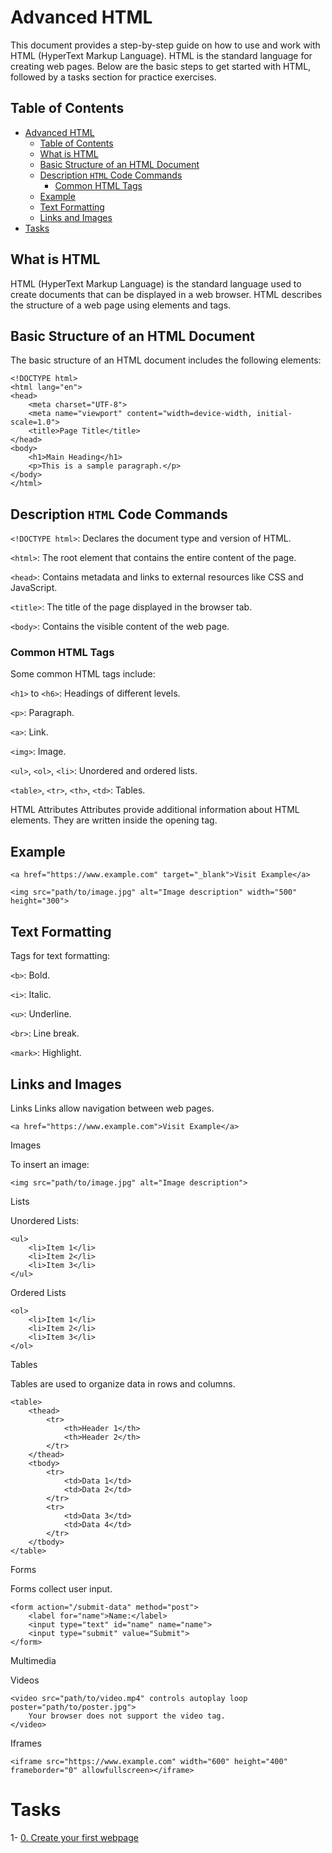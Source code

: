 # Advanced HTML

This document provides a step-by-step guide on how to use and work with HTML (HyperText Markup Language). HTML is the standard language for creating web pages. Below are the basic steps to get started with HTML, followed by a tasks section for practice exercises.

## Table of Contents

- [Advanced HTML](#advanced-html)
  - [Table of Contents](#table-of-contents)
  - [What is HTML](#what-is-html)
  - [Basic Structure of an HTML Document](#basic-structure-of-an-html-document)
  - [Description `HTML` Code Commands](#description-html-code-commands)
    - [Common HTML Tags](#common-html-tags)
  - [Example](#example)
  - [Text Formatting](#text-formatting)
  - [Links and Images](#links-and-images)
- [Tasks](#tasks)

## What is HTML

HTML (HyperText Markup Language) is the standard language used to create documents that can be displayed in a web browser. HTML describes the structure of a web page using elements and tags.

## Basic Structure of an HTML Document

The basic structure of an HTML document includes the following elements:

    <!DOCTYPE html>
    <html lang="en">
    <head>
        <meta charset="UTF-8">
        <meta name="viewport" content="width=device-width, initial-scale=1.0">
        <title>Page Title</title>
    </head>
    <body>
        <h1>Main Heading</h1>
        <p>This is a sample paragraph.</p>
    </body>
    </html>

## Description `HTML` Code Commands

`<!DOCTYPE html>`: Declares the document type and version of HTML.

`<html>`: The root element that contains the entire content of the page.

`<head>`: Contains metadata and links to external resources like CSS and JavaScript.

`<title>`: The title of the page displayed in the browser tab.

`<body>`: Contains the visible content of the web page.

### Common HTML Tags

Some common HTML tags include:

`<h1>` to `<h6>`: Headings of different levels.

`<p>`: Paragraph.

`<a>`: Link.

`<img>`: Image.

`<ul>`, `<ol>`, `<li>`: Unordered and ordered lists.

`<table>`, `<tr>`, `<th>`, `<td>`: Tables.

HTML Attributes
Attributes provide additional information about HTML elements. They are written inside the opening tag.

## Example

    <a href="https://www.example.com" target="_blank">Visit Example</a>

    <img src="path/to/image.jpg" alt="Image description" width="500" height="300">

## Text Formatting

Tags for text formatting:

`<b>`: Bold.

`<i>`: Italic.

`<u>`: Underline.

`<br>`: Line break.

`<mark>`: Highlight.

## Links and Images

Links
Links allow navigation between web pages.

    <a href="https://www.example.com">Visit Example</a>

Images

To insert an image:

    <img src="path/to/image.jpg" alt="Image description">

Lists

Unordered Lists:

    <ul>
        <li>Item 1</li>
        <li>Item 2</li>
        <li>Item 3</li>
    </ul>

Ordered Lists

    <ol>
        <li>Item 1</li>
        <li>Item 2</li>
        <li>Item 3</li>
    </ol>

Tables

Tables are used to organize data in rows and columns.

    <table>
        <thead>
            <tr>
                <th>Header 1</th>
                <th>Header 2</th>
            </tr>
        </thead>
        <tbody>
            <tr>
                <td>Data 1</td>
                <td>Data 2</td>
            </tr>
            <tr>
                <td>Data 3</td>
                <td>Data 4</td>
            </tr>
        </tbody>
    </table>

Forms

Forms collect user input.

    <form action="/submit-data" method="post">
        <label for="name">Name:</label>
        <input type="text" id="name" name="name">
        <input type="submit" value="Submit">
    </form>

Multimedia

Videos

    <video src="path/to/video.mp4" controls autoplay loop poster="path/to/poster.jpg">
        Your browser does not support the video tag.
    </video>

Iframes

    <iframe src="https://www.example.com" width="600" height="400" frameborder="0" allowfullscreen></iframe>

# Tasks

1- [0. Create your first webpage](#0-index.html)
